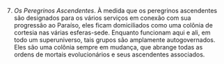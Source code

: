 ﻿7. <I>Os Peregrinos Ascendentes</I>. À medida que os peregrinos ascendentes são designados para os vários serviços em conexão com sua progressão ao Paraíso, eles ficam domiciliados como uma colônia de cortesia nas várias esferas-sede. Enquanto funcionam aqui e ali, em todo um superuniverso, tais grupos são amplamente autogovernados. Eles são uma colônia sempre em mudança, que abrange todas as ordens de mortais evolucionários e seus ascendentes associados.